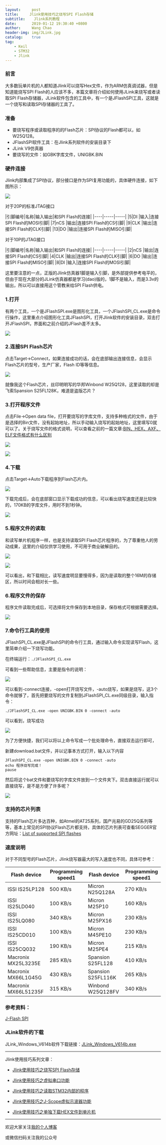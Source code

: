 ```yaml
---
layout:     post
title:     Jlink使用技巧之烧写SPI Flash存储
subtitle:	 Jlink系列教程
date:       2019-01-12 19:30:40 +0800
author:     Wang Chao
header-img: img/JLink.jpg
catalog:    true
tag:
    - Keil
    - STM32
    - Jlink
---
```


### 前言

大多数玩单片机的人都知道Jlink可以烧写Hex文件，作为ARM仿真调试器，但是知道能烧写SPI Flash的人应该不多，本篇文章将介绍如何使用JLink来烧写或者读取SPI Flash存储器，JLink软件包含的工具中，有一个是JFlashSPI工具，这就是一个烧写和读取SPI存储器的工具了。

### 准备

- 要烧写程序或读取程序的的Flash芯片：SPI协议的Flash都可以，如W25Q128。
- JFlashSPI软件工具：在Jlink系列软件的安装目录下
- JLink V9仿真器
- 要烧写的文件：如GBK字库文件，UNIGBK.BIN

### 硬件连接

Jlink内部集成了SPI协议，部分接口是作为SPI复用功能的，具体硬件连接，如下图所示：

![](https://wcc-blog.oss-cn-beijing.aliyuncs.com/img/JLink-SPI-2.jpg)

对于20P的标准JTAG接口

|引脚编号|名称|输入输出|和SPI Flash的连接|
|----|-----|-----|
|5|DI	|输入|连接SPI Flash的MOSI引脚|
|7|nCS	|输出|连接SPI Flash的CS引脚|
|9|CLK	|输出|连接SPI Flash的CLK引脚|
|13|DO	|输出|连接SPI Flash的MISO引脚|

对于10P的JTAG接口

|引脚编号|名称|输入输出|和SPI Flash的连接|
|----|-----|-----|
|2|nCS	|输出|连接SPI Flash的CS引脚|
|4|CLK	|输出|连接SPI Flash的CLK引脚|
|6|DO	|输出|连接SPI Flash的MISO引脚|
|8|DI	|输入|连接SPI Flash的MOSI引脚|

这里要注意的一点，正版的Jlink仿真器1脚是输入引脚，是外部提供参考电平的，但由于现在大部分的JLink仿真器都是学习(dao)版的，1脚不是输入，而是3.3v的输出，所以可以直接用这个管教来给SPI Flash供电。

### 1.打开

有两个工具，一个是JFlashSPI.exe是图形化工具，一个JFlashSPI_CL.exe是命令行操作，这里重点介绍图形化工具JFlashSPI，打开Jlink软件的安装目录，双击打开JFlashSPI，界面和之前介绍的JFlash差不太多。

![](https://wcc-blog.oss-cn-beijing.aliyuncs.com/img/JLink-SPI-1.jpg)

### 2.连接SPI Flash芯片

点击Target->Connect，如果连接成功的话，会在底部输出连接信息，会显示Flash芯片的型号，生产厂家，Flash ID等等信息。

![](https://wcc-blog.oss-cn-beijing.aliyuncs.com/img/JLink-SPI-3.jpg)

就像我这个Flash芯片，丝印明明写的华邦Winbond W25Q128，这里读取的却是飞索Spansion S25FL128K，难道是盗版芯片？

### 3.打开程序文件

点击File->Open data file，打开要烧写的字库文件，支持多种格式的文件，由于是选择的Bin文件，没有起始地址，所以手动输入烧写的起始地址，这里填写0就可以了。关于烧写文件的格式说明，可以查看之前的一篇文章:[BIN、HEX、AXF、ELF文件格式有什么区别](http://mp.weixin.qq.com/s?__biz=MzUzNzk2NTMxMw==&mid=2247483671&idx=2&sn=e59ee5d6ea3098937bed342cd1c773e0&chksm=fadfa779cda82e6f72b5fbc52d7e6aeda25abf061763bb38655e13611301cde2a5f75dd72dbd#rd)

![](https://wcc-blog.oss-cn-beijing.aliyuncs.com/img/JLink-SPI-4.jpg)

![](https://wcc-blog.oss-cn-beijing.aliyuncs.com/img/JLink-SPI-5.jpg)

### 4.下载

点击Target->Auto下载程序到Flash芯片内。

![](https://wcc-blog.oss-cn-beijing.aliyuncs.com/img/JLink-SPI-6.jpg)

下载完成后，会在底部窗口显示下载成功的信息，可以看出烧写速度还是比较快的，170KB的字库文件，用时不到1秒钟。

![](https://wcc-blog.oss-cn-beijing.aliyuncs.com/img/JLink-SPI-7.jpg)

### 5.程序文件的读取

和读写单片机程序一样，也是支持读取SPI Flash芯片程序的，为了尊重他人的劳动成果，这里的介绍仅供学习使用，不可用于商业破解目的。

![](https://wcc-blog.oss-cn-beijing.aliyuncs.com/img/JLink-SPI-8.jpg)

![](https://wcc-blog.oss-cn-beijing.aliyuncs.com/img/JLink-SPI-9.jpg)

可以看出，和下载相比，读写速度明显要慢得多，因为是读取的整个16M的存储区，所以时间会相对长一些。

### 6.程序文件的保存

程序文件读取完成后，可选择将文件保存到本地目录，保存格式可根据需要选择。

![](https://wcc-blog.oss-cn-beijing.aliyuncs.com/img/JLink-SPI-10.jpg)

### 7.命令行工具的使用

JFlashSPI_CL.exe是JFlashSPI的命令行工具，通过输入命令实现读写Flash，这里简单介绍一下烧写功能。

在终端运行：`./JFlashSPI_CL.exe`

可看到一些帮助信息，主要是指令的说明：

![](https://wcc-blog.oss-cn-beijing.aliyuncs.com/img/JLink-SPI-11.jpg)

可以看到-connect连接，-open打开烧写文件，-auto烧写，如果是烧写，这3个命令就够了，首先把要烧写的文件复制到JFlashSPI_CL.exe同级目录，输入指令：

	./JFlashSPI_CL.exe -open UNIGBK.BIN 0 -connect -auto

可以看到，烧写成功

![](https://wcc-blog.oss-cn-beijing.aliyuncs.com/img/JLink-SPI-12.jpg)

为了方便快捷，我们可以将以上命令写成一个批处理命令，直接双击运行即可，

新建download.bat文件，并以记事本方式打开，输入以下内容

	JFlashSPI_CL.exe -open UNIGBK.BIN 0 -connect -auto
	echo 程序烧写完成！
	pause

然后将这个bat文件和要烧写的字库文件放到一个文件夹下。双击直接运行就可以直接烧写，是不是方便了许多呢？

![](https://wcc-blog.oss-cn-beijing.aliyuncs.com/img/JLink-SPI-13.jpg)

### 支持的芯片列表

支持的Flash芯片多达百种，如Atmel的AT25系列，国产兆易的GD25Q系列等等，基本上常见的SPI协议Flash芯片都支持，具体的芯片列表可查看SEGGER官方网址：[List of supported SPI flashes](https://www.segger.com/products/debug-probes/j-link/technology/cpus-and-devices/supported-spi-flashes/)

### 速度说明

对于不同型号的Flash芯片，Jlink烧写器最大的写入速度也不同，具体可参考：

|Flash device	|Programming speed1	|Flash device |	Programming speed1|
|----|----|----|-----|
|ISSI IS25LP128	|500 KB/s	|Micron N25Q128A|	270 KB/s|
|ISSI IS25LD040|	100 KB/s	|Micron M25P10	|160 KB/s|
|ISSI IS25LQ080|	340 KB/s |Micron M25PX16	|230 KB/s|
|ISSI IS25CD010|	100 KB/s	|Micron M45PE10	|230 KB/s|
|ISSI IS25CQ032|	190 KB/s	|Micron M25PE4	 |  215 KB/s|
|Macronix MX25L3235E|	285 KB/s|	Spansion S25FL128	|410 KB/s|
|Macronix MX66L1G45G	|430 KB/s	|Spansion S25FL116K|	265 KB/s|
|Macronix MX66L51235F	|315 KB/s	|Winbond W25Q128FV	|340 KB/s|

### 参考资料：

[J-Flash SPI](https://www.segger.com/products/debug-probes/j-link/tools/j-flash-spi/)

### JLink软件的下载

JLink_Windows_V614b软件下载链接：[JLink_Windows_V614b.exe](https://wcc-blog.oss-cn-beijing.aliyuncs.com/BlogFile/JLink_Windows_V614b.exe)

---

Jlink使用技巧系列文章：

- [Jlink使用技巧之烧写SPI Flash存储](http://www.wangchaochao.top/2019/01/05/Jlink-SPI-Flash/)

- [Jlink使用技巧之虚拟串口功能](http://www.wangchaochao.top/2019/01/09/Jlink-UART/)

- [Jlink使用技巧之读取STM32内部的程序](http://www.wangchaochao.top/2019/01/06/Jlink-ReadBack-Hex/)

- [Jlink使用技巧之J-Scope虚拟示波器功能](http://www.wangchaochao.top/2018/10/17/JScope/)

- [Jlink使用技巧之单独下载HEX文件到单片机](http://www.wangchaochao.top/2019/01/05/Jlink-Download-Hex/)

----

欢迎大家关注[我的个人博客](http://www.wangchaochao.top/)

或微信扫码关注我的公众号
